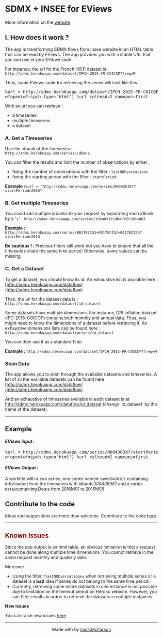 # SDMX + INSEE for EViews

More information on the [website](http://sdmx.herokuapp.com) 

<a name="howitworks"></a>
 
## I. How does it work ?
 
The app is transforming SDMX flows from Insee website in an HTML table that can be read by EViews. The app provides you with a stable URL that you can use in your EViews code.
 
For instance, the url for the French HICP dataset is : `http://sdmx.herokuapp.com/dataset/IPCH-2015-FR-COICOP?freq=M`
 
Thus, some EViews code for retrieving the series will look like this :
 
<pre>%url = http://sdmx.herokuapp.com/dataset/IPCH-2015-FR-COICOP?freq=M
wfopen(wf=ipch,type="html") %url colhead=2 namepos=first</pre>
 

With an url you can retrieve :
 
*   a timeseries
*   multiple timeseries
*   a dataset
 
 
### A. Get a Timeseries
 
Use the idbank of the timeseries : `http://sdmx.herokuapp.com/series/idbank`
 
You can filter the results and limit the number of observations by either :
 
*   fixing the number of observations with the filter : `lastNObservations`
*   fixing the starting period with the filter : `startPeriod`
 
**Example :**`%url = "http://sdmx.herokuapp.com/series/000436387?startPeriod=2010"`
 
 
### B. Get multiple Timeseries
 
You could add multiple idbanks to your request by separating each idbank by a '+' : `http://sdmx.herokuapp.com/series/idbank1+idbank2+idbank3`
 
**Example :** `http://sdmx.herokuapp.com/series/001762151+001762152+001762153?startPeriod=2010`
 
**Be cautious !** :  Previous filters still work but you have to ensure that all the timeseries share the same time period. Otherwise, some values can be missing.
 
 
### C. Get a Dataset
 
To get a dataset, you should know its id. An exhaustive list is available here : [http://sdmx.herokuapp.com/dataflow](http://sdmx.herokuapp.com/dataflow)
 
Then, the url for the dataset data is : `http://sdmx.herokuapp.com/dataset/id_dataset`
 
Some datasets have multiple dimensions. For instance, CPI Inflation dataset (IPC-2015-COICOP) contains both monthly and annual data. Thus, you might need to know the dimensions of a dataset before retrieving it.
An exhaustive dimensions lists can be found here : `http://sdmx.herokuapp.com/datastructure/id_dataset`
 
You can then use it as a standard filter.
 
**Example :** `http://sdmx.herokuapp.com/dataset/IPCH-2015-FR-COICOP?freq=M`
 
 
### Skim Data
 
The app allows you to skim through the available datasets and timeseries. A list of all the available datasets can be found here : [http://sdmx.herokuapp.com/dataflow](http://sdmx.herokuapp.com/dataflow)
 
And an exhaustive of timeseries available in each dataset is at http://sdmx.herokuapp.com/dataflow/id_dataset (change 'id_dataset' by the name of the dataset).
 
* * *
 
## Example
 
#### _EViews Input :_
 
<pre>%url = http://sdmx.herokuapp.com/series/000436387?startPeriod=2016
wfopen(wf=ipch,type="html") %url colhead=2 namepos=first
</pre>
 
#### _EViews Output :_
 
A workfile with a two series, one series named `num000436387` containing information from the timeseries with idbank _000436387_ and a series `Dates`containing Dates from 2016M01 to 2016M05
 
<a name="codesource"></a>
 
## Contribute to the code
 
Ideas and suggestions are more than welcome. Contribute to the code [here](https://github.com/louisdecharson/eviewsSDMX)
 
* * *
 
<a class="issues"></a><font color="darkRed">
 
## Known Issues
 
</font>
 
Since the app output is an html table, an obvious limitation is that a request cannot be done along multiple time dimensions. You cannot retrieve in the same request monthly and quaterly data.
 
Moreover :
 
*   Using the filter `?lastNObservations=` when retrieving multiple series or a dataset is a **bad** idea if series do not belong to the same time period.
*   Currently, retreiving some entire datasets in one instance is not possible due to limitation on the timeout period on Heroku website. However, you can filter results in ordrer to retrieve the datasets in multiple instances.
 
**New Issues**
 
You can raise new issues [here](https://github.com/louisdecharson/eviewsSDMX/issues/new)
 
 
* * *
 
 
<center>
 
Made with by [louisdecharson](https://github.com/louisdecharson/)
 
</center>
 
